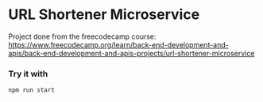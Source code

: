 # URL Shortener Microservice

Project done from the freecodecamp course:<br>
https://www.freecodecamp.org/learn/back-end-development-and-apis/back-end-development-and-apis-projects/url-shortener-microservice

### Try it with

```bash
npm run start
```
